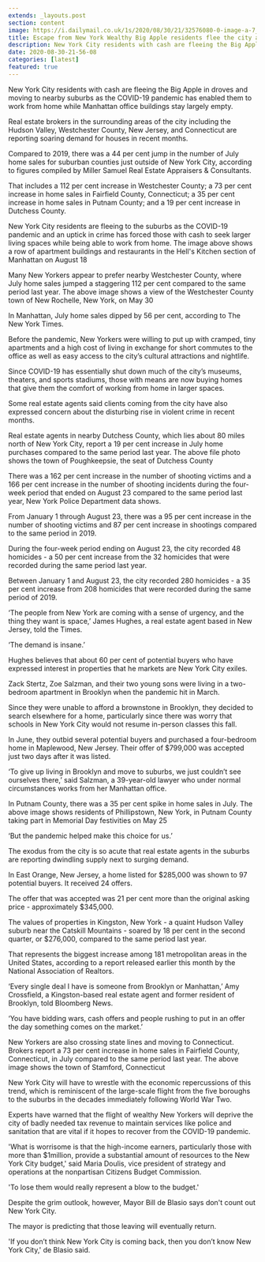 ```yaml
---
extends: _layouts.post
section: content
image: https://i.dailymail.co.uk/1s/2020/08/30/21/32576080-0-image-a-7_1598818549733.jpg 
title: Escape from New York Wealthy Big Apple residents flee the city and move out to the suburbs 
description: New York City residents with cash are fleeing the Big Apple in droves and moving to nearby suburbs as the pandemic has enabled them to work from home while Manhattan office buildings stay empty. 
date: 2020-08-30-21-56-08 
categories: [latest] 
featured: true 
--- 
```

New York City residents with cash are fleeing the Big Apple in droves and moving to nearby suburbs as the COVID-19 pandemic has enabled them to work from home while Manhattan office buildings stay largely empty.

Real estate brokers in the surrounding areas of the city including the Hudson Valley, Westchester County, New Jersey, and Connecticut are reporting soaring demand for houses in recent months.

Compared to 2019, there was a 44 per cent jump in the number of July home sales for suburban counties just outside of New York City, according to figures compiled by Miller Samuel Real Estate Appraisers & Consultants.

That includes a 112 per cent increase in Westchester County; a 73 per cent increase in home sales in Fairfield County, Connecticut; a 35 per cent increase in home sales in Putnam County; and a 19 per cent increase in Dutchess County.

New York City residents are fleeing to the suburbs as the COVID-19 pandemic and an uptick in crime has forced those with cash to seek larger living spaces while being able to work from home. The image above shows a row of apartment buildings and restaurants in the Hell's Kitchen section of Manhattan on August 18

Many New Yorkers appear to prefer nearby Westchester County, where July home sales jumped a staggering 112 per cent compared to the same period last year. The above image shows a view of the Westchester County town of New Rochelle, New York, on May 30

In Manhattan, July home sales dipped by 56 per cent, according to The New York Times.

Before the pandemic, New Yorkers were willing to put up with cramped, tiny apartments and a high cost of living in exchange for short commutes to the office as well as easy access to the city’s cultural attractions and nightlife.

Since COVID-19 has essentially shut down much of the city’s museums, theaters, and sports stadiums, those with means are now buying homes that give them the comfort of working from home in larger spaces.

Some real estate agents said clients coming from the city have also expressed concern about the disturbing rise in violent crime in recent months.

Real estate agents in nearby Dutchess County, which lies about 80 miles north of New York City, report a 19 per cent increase in July home purchases compared to the same period last year. The above file photo shows the town of Poughkeepsie, the seat of Dutchess County

There was a 162 per cent increase in the number of shooting victims and a 166 per cent increase in the number of shooting incidents during the four-week period that ended on August 23 compared to the same period last year, New York Police Department data shows.

From January 1 through August 23, there was a 95 per cent increase in the number of shooting victims and 87 per cent increase in shootings compared to the same period in 2019.

During the four-week period ending on August 23, the city recorded 48 homicides - a 50 per cent increase from the 32 homicides that were recorded during the same period last year.

Between January 1 and August 23, the city recorded 280 homicides - a 35 per cent increase from 208 homicides that were recorded during the same period of 2019.

‘The people from New York are coming with a sense of urgency, and the thing they want is space,’ James Hughes, a real estate agent based in New Jersey, told the Times.

‘The demand is insane.’

Hughes believes that about 60 per cent of potential buyers who have expressed interest in properties that he markets are New York City exiles.

Zack Stertz, Zoe Salzman, and their two young sons were living in a two-bedroom apartment in Brooklyn when the pandemic hit in March.

Since they were unable to afford a brownstone in Brooklyn, they decided to search elsewhere for a home, particularly since there was worry that schools in New York City would not resume in-person classes this fall.

In June, they outbid several potential buyers and purchased a four-bedroom home in Maplewood, New Jersey. Their offer of $799,000 was accepted just two days after it was listed.

‘To give up living in Brooklyn and move to suburbs, we just couldn’t see ourselves there,’ said Salzman, a 39-year-old lawyer who under normal circumstances works from her Manhattan office.

In Putnam County, there was a 35 per cent spike in home sales in July. The above image shows residents of Phillipstown, New York, in Putnam County taking part in Memorial Day festivities on May 25

‘But the pandemic helped make this choice for us.’

The exodus from the city is so acute that real estate agents in the suburbs are reporting dwindling supply next to surging demand.

In East Orange, New Jersey, a home listed for $285,000 was shown to 97 potential buyers. It received 24 offers.

The offer that was accepted was 21 per cent more than the original asking price - approximately $345,000.

The values of properties in Kingston, New York - a quaint Hudson Valley suburb near the Catskill Mountains - soared by 18 per cent in the second quarter, or $276,000, compared to the same period last year.

That represents the biggest increase among 181 metropolitan areas in the United States, according to a report released earlier this month by the National Association of Realtors.

‘Every single deal I have is someone from Brooklyn or Manhattan,’ Amy Crossfield, a Kingston-based real estate agent and former resident of Brooklyn, told Bloomberg News.

‘You have bidding wars, cash offers and people rushing to put in an offer the day something comes on the market.’

New Yorkers are also crossing state lines and moving to Connecticut. Brokers report a 73 per cent increase in home sales in Fairfield County, Connecticut, in July compared to the same period last year. The above image shows the town of Stamford, Connecticut

New York City will have to wrestle with the economic repercussions of this trend, which is reminiscent of the large-scale flight from the five boroughs to the suburbs in the decades immediately following World War Two.

Experts have warned that the flight of wealthy New Yorkers will deprive the city of badly needed tax revenue to maintain services like police and sanitation that are vital if it hopes to recover from the COVID-19 pandemic. 

'What is worrisome is that the high-income earners, particularly those with more than $1million, provide a substantial amount of resources to the New York City budget,' said Maria Doulis, vice president of strategy and operations at the nonpartisan Citizens Budget Commission. 

'To lose them would really represent a blow to the budget.'

Despite the grim outlook, however, Mayor Bill de Blasio says don't count out New York City.

The mayor is predicting that those leaving will eventually return.

'If you don’t think New York City is coming back, then you don’t know New York City,' de Blasio said.

